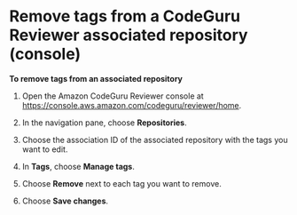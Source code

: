 # Remove tags from a CodeGuru Reviewer associated repository \(console\)<a name="how-to-tag-associated-repository-rmeove-console"></a>

**To remove tags from an associated repository**

1. Open the Amazon CodeGuru Reviewer console at [https://console\.aws\.amazon\.com/codeguru/reviewer/home](https://console.aws.amazon.com/codeguru/reviewer/home)\.

1. In the navigation pane, choose **Repositories**\.

1. Choose the association ID of the associated repository with the tags you want to edit\.

1. In **Tags**, choose **Manage tags**\. 

1. Choose **Remove** next to each tag you want to remove\. 

1. Choose **Save changes**\.